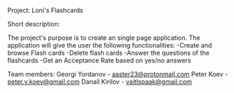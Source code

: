 Project: Loni's Flashcards

Short description:

The project's purpose is to create an single page application. The application will give the user the following functionalities:
-Create and browse Flash cards
-Delete flash cards
-Answer the questions of the flashcards
-Get an Acceptance Rate based on yes/no answers

Team members:
Georgi Yordanov - aaster23@protonmail.com
Peter Koev - peter.v.koev@gmail.com
Danail Kirilov - vaitlspaak@gmail.com

